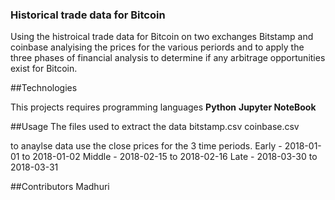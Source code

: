 ### Historical trade data for Bitcoin
Using the histroical trade data for Bitcoin on two exchanges Bitstamp and coinbase analyising the prices for the various periords and to apply the three phases of financial analysis to determine if any arbitrage opportunities exist for Bitcoin.

##Technologies

This projects requires programming languages  **Python**
**Jupyter NoteBook**


##Usage
The files used to extract the data 
bitstamp.csv 
coinbase.csv

to anaylse data use the close prices  for the 3 time periods. 
Early - 2018-01-01 to 2018-01-02
Middle - 2018-02-15 to 2018-02-16
Late - 2018-03-30 to 2018-03-31

##Contributors 
Madhuri 

